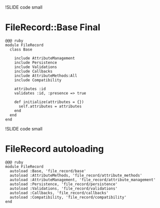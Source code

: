 !SLIDE code small
# FileRecord::Base Final

    @@@ ruby
    module FileRecord
      class Base

        include AttributeManagement
        include Persistence
        include Validations
        include Callbacks
        include AttributeMethods:All
        include Compatibility

        attributes :id
        validates :id, :presence => true

        def initialize(attributes = {})
          self.attributes = attributes 
        end
      end
    end

!SLIDE code small
# FileRecord autoloading

    @@@ ruby
    module FileRecord
      autoload :Base, 'file_record/base'
      autoload :AttributeMethods, 'file_record/attribute_methods'
      autoload :AttributeManagement, 'file_record/attribute_management'
      autoload :Persistence, 'file_record/persistence'
      autoload :Validations, 'file_record/validations'
      autoload :Callbacks, 'file_record/callbacks'
      autoload :Compatibility, 'file_record/compatibility'
    end
